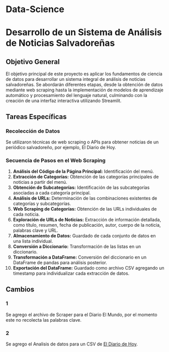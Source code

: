 # Data-Science

# Desarrollo de un Sistema de Análisis de Noticias Salvadoreñas

## Objetivo General

El objetivo principal de este proyecto es aplicar los fundamentos de ciencia de datos para desarrollar un sistema integral de análisis de noticias salvadoreñas. Se abordarán diferentes etapas, desde la obtención de datos mediante web scraping hasta la implementación de modelos de aprendizaje automático y procesamiento del lenguaje natural, culminando con la creación de una interfaz interactiva utilizando Streamlit.

## Tareas Específicas

### Recolección de Datos

Se utilizaron técnicas de web scraping o APIs para obtener noticias de un periódico salvadoreño, por ejemplo, El Diario de Hoy.

### Secuencia de Pasos en el Web Scraping

1. **Análisis del Código de la Página Principal:** Identificación del menú.
2. **Extracción de Categorías:** Obtención de las categorías principales de noticias a partir del menú.
3. **Obtención de Subcategorías:** Identificación de las subcategorías asociadas a cada categoría principal.
4. **Análisis de URLs:** Determinación de las combinaciones existentes de categorías y subcategorías.
5. **Web Scraping de Categorías:** Obtención de las URLs individuales de cada noticia.
6. **Exploración de URLs de Noticias:** Extracción de información detallada, como título, resumen, fecha de publicación, autor, cuerpo de la noticia, palabras clave y URL.
7. **Almacenamiento de Datos:** Guardado de cada conjunto de datos en una lista individual.
8. **Conversión a Diccionario:** Transformación de las listas en un diccionario.
9. **Transformación a DataFrame:** Conversión del diccionario en un DataFrame de pandas para análisis posterior.
10. **Exportación del DataFrame:** Guardado como archivo CSV agregando un timestamp para individualizar cada extracción de datos.

## Cambios
### 1
Se agrego el archivo de Scraper para el Diario El Mundo, por el momento este no recolecta las palabras clave.
### 2 
Se agrego el Analisis de datos para un CSV de [El Diario de Hoy](https://www.elsalvador.com).
